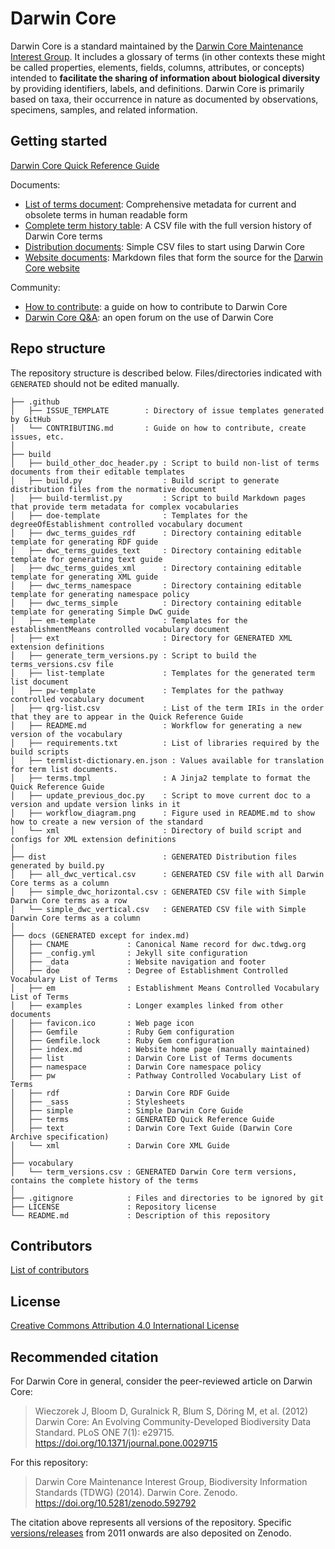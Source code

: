 # Darwin Core

Darwin Core is a standard maintained by the [Darwin Core Maintenance Interest Group](https://www.tdwg.org/standards/dwc/#maintenance%20group). It includes a glossary of terms (in other contexts these might be called properties, elements, fields, columns, attributes, or concepts) intended to **facilitate the sharing of information about biological diversity** by providing identifiers, labels, and definitions. Darwin Core is primarily based on taxa, their occurrence in nature as documented by observations, specimens, samples, and related information.

## Getting started

[Darwin Core Quick Reference Guide](https://dwc.tdwg.org/terms/)

Documents:

- [List of terms document](https://dwc.tdwg.org/list/): Comprehensive metadata for current and obsolete terms in human readable form
- [Complete term history table](vocabulary/term_versions.csv): A CSV file with the full version history of Darwin Core terms
- [Distribution documents](dist/): Simple CSV files to start using Darwin Core
- [Website documents](docs/): Markdown files that form the source for the [Darwin Core website](https://dwc.tdwg.org/)

Community:

- [How to contribute](.github/CONTRIBUTING.md): a guide on how to contribute to Darwin Core
- [Darwin Core Q&A](https://github.com/tdwg/dwc-qa): an open forum on the use of Darwin Core

## Repo structure

The repository structure is described below. Files/directories indicated with `GENERATED` should not be edited manually.

```
├── .github
│   ├── ISSUE_TEMPLATE        : Directory of issue templates generated by GitHub
│   └── CONTRIBUTING.md       : Guide on how to contribute, create issues, etc.
│
├── build
│   ├── build_other_doc_header.py : Script to build non-list of terms documents from their editable templates
│   ├── build.py                  : Build script to generate distribution files from the normative document
│   ├── build-termlist.py         : Script to build Markdown pages that provide term metadata for complex vocabularies
│   ├── doe-template              : Templates for the degreeOfEstablishment controlled vocabulary document
│   ├── dwc_terms_guides_rdf      : Directory containing editable template for generating RDF guide
│   ├── dwc_terms_guides_text     : Directory containing editable template for generating text guide
│   ├── dwc_terms_guides_xml      : Directory containing editable template for generating XML guide
│   ├── dwc_terms_namespace       : Directory containing editable template for generating namespace policy
│   ├── dwc_terms_simple          : Directory containing editable template for generating Simple DwC guide
│   ├── em-template               : Templates for the establishmentMeans controlled vocabulary document
│   ├── ext                       : Directory for GENERATED XML extension definitions
│   ├── generate_term_versions.py : Script to build the terms_versions.csv file
│   ├── list-template             : Templates for the generated term list document
│   ├── pw-template               : Templates for the pathway controlled vocabulary document
│   ├── qrg-list.csv              : List of the term IRIs in the order that they are to appear in the Quick Reference Guide
│   ├── README.md                 : Workflow for generating a new version of the vocabulary
│   ├── requirements.txt          : List of libraries required by the build scripts
│   ├── termlist-dictionary.en.json : Values available for translation for term list documents.
│   ├── terms.tmpl                : A Jinja2 template to format the Quick Reference Guide
│   ├── update_previous_doc.py    : Script to move current doc to a version and update version links in it
│   ├── workflow_diagram.png      : Figure used in README.md to show how to create a new version of the standard
│   └── xml                       : Directory of build script and configs for XML extension definitions
│
├── dist                          : GENERATED Distribution files generated by build.py
│   ├── all_dwc_vertical.csv      : GENERATED CSV file with all Darwin Core terms as a column
│   ├── simple_dwc_horizontal.csv : GENERATED CSV file with Simple Darwin Core terms as a row
│   └── simple_dwc_vertical.csv   : GENERATED CSV file with Simple Darwin Core terms as a column
│
├── docs (GENERATED except for index.md)
│   ├── CNAME             : Canonical Name record for dwc.tdwg.org
│   ├── _config.yml       : Jekyll site configuration
│   ├── _data             : Website navigation and footer
│   ├── doe               : Degree of Establishment Controlled Vocabulary List of Terms
│   ├── em                : Establishment Means Controlled Vocabulary List of Terms
│   ├── examples          : Longer examples linked from other documents
│   ├── favicon.ico       : Web page icon
│   ├── Gemfile           : Ruby Gem configuration
│   ├── Gemfile.lock      : Ruby Gem configuration
│   ├── index.md          : Website home page (manually maintained)
│   ├── list              : Darwin Core List of Terms documents
│   ├── namespace         : Darwin Core namespace policy
│   ├── pw                : Pathway Controlled Vocabulary List of Terms
│   ├── rdf               : Darwin Core RDF Guide
│   ├── _sass             : Stylesheets
│   ├── simple            : Simple Darwin Core Guide
│   ├── terms             : GENERATED Quick Reference Guide
│   ├── text              : Darwin Core Text Guide (Darwin Core Archive specification)
│   └── xml               : Darwin Core XML Guide
│
├── vocabulary
│   └── term_versions.csv : GENERATED Darwin Core term versions, contains the complete history of the terms
│
├── .gitignore            : Files and directories to be ignored by git
├── LICENSE               : Repository license
└── README.md             : Description of this repository
```

## Contributors

[List of contributors](https://github.com/tdwg/dwc/contributors)

## License

[Creative Commons Attribution 4.0 International License](http://creativecommons.org/licenses/by/4.0/)

## Recommended citation

For Darwin Core in general, consider the peer-reviewed article on Darwin Core:

> Wieczorek J, Bloom D, Guralnick R, Blum S, Döring M, et al. (2012) Darwin Core: An Evolving Community-Developed Biodiversity Data Standard. PLoS ONE 7(1): e29715. https://doi.org/10.1371/journal.pone.0029715

For this repository:

> Darwin Core Maintenance Interest Group, Biodiversity Information Standards (TDWG) (2014). Darwin Core. Zenodo. https://doi.org/10.5281/zenodo.592792

The citation above represents all versions of the repository. Specific [versions/releases](https://github.com/tdwg/dwc/releases) from 2011 onwards are also deposited on Zenodo.
